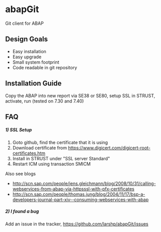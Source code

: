# abapGit #

Git client for ABAP

## Design Goals ##
- Easy installation
- Easy upgrade
- Small system footprint
- Code readable in git repository

## Installation Guide ##
Copy the ABAP into new report via SE38 or SE80, setup SSL in STRUST, activate, run (tested on 7.30 and 7.40)

## FAQ ##
##### 1) SSL Setup #####
1) Goto github, find the certificate that it is using
2) Download certificate from https://www.digicert.com/digicert-root-certificates.htm
3) Install in STRUST under "SSL server Standard"
4) Restart ICM using transaction SMICM

Also see blogs
* http://scn.sap.com/people/jens.gleichmann/blog/2008/10/31/calling-webservices-from-abap-via-httpsssl-with-pfx-certificates
* http://scn.sap.com/people/thomas.jung/blog/2004/11/17/bsp-a-developers-journal-part-xiv--consuming-webservices-with-abap

##### 2) I found a bug #####
Add an issue in the tracker, https://github.com/larshp/abapGit/issues
